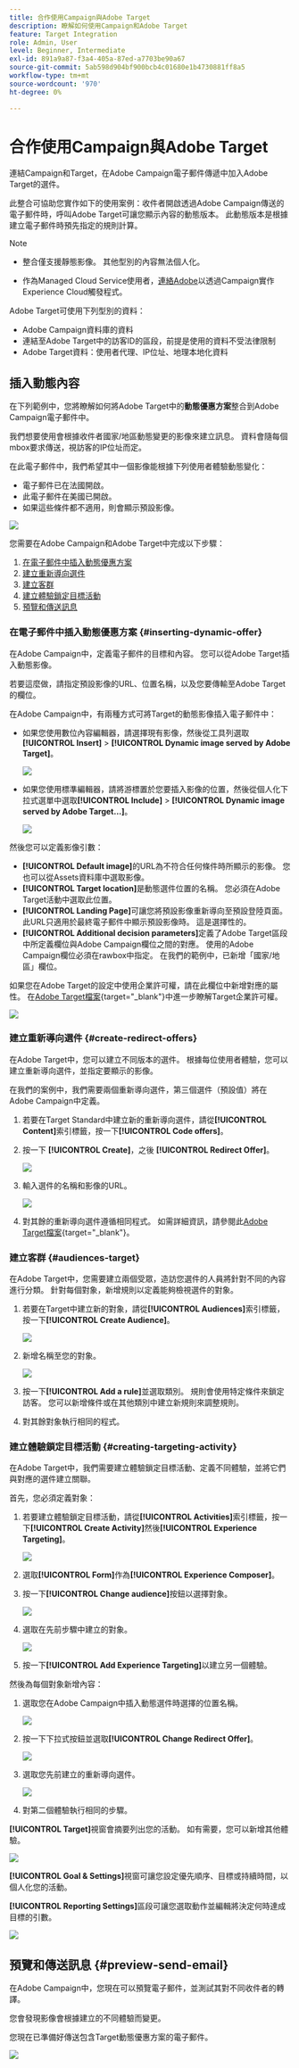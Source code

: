 ```yaml
---
title: 合作使用Campaign與Adobe Target
description: 瞭解如何使用Campaign和Adobe Target
feature: Target Integration
role: Admin, User
level: Beginner, Intermediate
exl-id: 891a9a87-f3a4-405a-87ed-a7703be90a67
source-git-commit: 5ab598d904bf900bcb4c01680e1b4730881ff8a5
workflow-type: tm+mt
source-wordcount: '970'
ht-degree: 0%

---
```


# 合作使用Campaign與Adobe Target

連結Campaign和Target，在Adobe Campaign電子郵件傳遞中加入Adobe Target的選件。

此整合可協助您實作如下的使用案例：收件者開啟透過Adobe Campaign傳送的電子郵件時，呼叫Adobe Target可讓您顯示內容的動態版本。 此動態版本是根據建立電子郵件時預先指定的規則計算。

>[!NOTE]
>* 整合僅支援靜態影像。 其他型別的內容無法個人化。
>
>* 作為Managed Cloud Service使用者，[連絡Adobe](../start/campaign-faq.md#support)以透過Campaign實作Experience Cloud觸發程式。

Adobe Target可使用下列型別的資料：

* Adobe Campaign資料庫的資料
* 連結至Adobe Target中的訪客ID的區段，前提是使用的資料不受法律限制
* Adobe Target資料：使用者代理、IP位址、地理本地化資料

## 插入動態內容

在下列範例中，您將瞭解如何將Adobe Target中的&#x200B;**動態優惠方案**&#x200B;整合到Adobe Campaign電子郵件中。

我們想要使用會根據收件者國家/地區動態變更的影像來建立訊息。 資料會隨每個mbox要求傳送，視訪客的IP位址而定。

在此電子郵件中，我們希望其中一個影像能根據下列使用者體驗動態變化：

* 電子郵件已在法國開啟。
* 此電子郵件在美國已開啟。
* 如果這些條件都不適用，則會顯示預設影像。

![](assets/target_4.png)

您需要在Adobe Campaign和Adobe Target中完成以下步驟：

1. [在電子郵件中插入動態優惠方案](#inserting-dynamic-offer)
1. [建立重新導向選件](#create-redirect-offers)
1. [建立客群](#audiences-target)
1. [建立體驗鎖定目標活動](#creating-targeting-activity)
1. [預覽和傳送訊息](#preview-send-email)

### 在電子郵件中插入動態優惠方案 {#inserting-dynamic-offer}

在Adobe Campaign中，定義電子郵件的目標和內容。 您可以從Adobe Target插入動態影像。

若要這麼做，請指定預設影像的URL、位置名稱，以及您要傳輸至Adobe Target的欄位。

在Adobe Campaign中，有兩種方式可將Target的動態影像插入電子郵件中：

* 如果您使用數位內容編輯器，請選擇現有影像，然後從工具列選取&#x200B;**[!UICONTROL Insert]** > **[!UICONTROL Dynamic image served by Adobe Target]**。

  ![](assets/target_5.png)

* 如果您使用標準編輯器，請將游標置於您要插入影像的位置，然後從個人化下拉式選單中選取&#x200B;**[!UICONTROL Include]** > **[!UICONTROL Dynamic image served by Adobe Target...]**。

  ![](assets/target_12.png)

然後您可以定義影像引數：

* **[!UICONTROL Default image]**&#x200B;的URL為不符合任何條件時所顯示的影像。 您也可以從Assets資料庫中選取影像。
* **[!UICONTROL Target location]**&#x200B;是動態選件位置的名稱。 您必須在Adobe Target活動中選取此位置。
* **[!UICONTROL Landing Page]**&#x200B;可讓您將預設影像重新導向至預設登陸頁面。 此URL只適用於最終電子郵件中顯示預設影像時。 這是選擇性的。
* **[!UICONTROL Additional decision parameters]**&#x200B;定義了Adobe Target區段中所定義欄位與Adobe Campaign欄位之間的對應。 使用的Adobe Campaign欄位必須在rawbox中指定。 在我們的範例中，已新增「國家/地區」欄位。

如果您在Adobe Target的設定中使用企業許可權，請在此欄位中新增對應的屬性。 在[Adobe Target檔案](https://experienceleague.adobe.com/en/docs/target/using/administer/manage-users/enterprise/properties-overview#administer){target="_blank"}中進一步瞭解Target企業許可權。

![](assets/target_13.png)

### 建立重新導向選件 {#create-redirect-offers}

在Adobe Target中，您可以建立不同版本的選件。 根據每位使用者體驗，您可以建立重新導向選件，並指定要顯示的影像。

在我們的案例中，我們需要兩個重新導向選件，第三個選件（預設值）將在Adobe Campaign中定義。

1. 若要在Target Standard中建立新的重新導向選件，請從&#x200B;**[!UICONTROL Content]**&#x200B;索引標籤，按一下&#x200B;**[!UICONTROL Code offers]**。

1. 按一下 **[!UICONTROL Create]**，之後 **[!UICONTROL Redirect Offer]**。

   ![](assets/target_9.png)

1. 輸入選件的名稱和影像的URL。

   ![](assets/target_6.png)

1. 對其餘的重新導向選件遵循相同程式。 如需詳細資訊，請參閱此[Adobe Target檔案](https://experienceleague.adobe.com/docs/target/using/experiences/offers/offer-redirect.html#experiences){target="_blank"}。

### 建立客群 {#audiences-target}

在Adobe Target中，您需要建立兩個受眾，造訪您選件的人員將針對不同的內容進行分類。 針對每個對象，新增規則以定義能夠檢視選件的對象。

1. 若要在Target中建立新的對象，請從&#x200B;**[!UICONTROL Audiences]**&#x200B;索引標籤，按一下&#x200B;**[!UICONTROL Create Audience]**。

   ![](assets/audiences_1.png)

1. 新增名稱至您的對象。

   ![](assets/audiences_2.png)

1. 按一下&#x200B;**[!UICONTROL Add a rule]**&#x200B;並選取類別。 規則會使用特定條件來鎖定訪客。 您可以新增條件或在其他類別中建立新規則來調整規則。

1. 對其餘對象執行相同的程式。

### 建立體驗鎖定目標活動 {#creating-targeting-activity}

在Adobe Target中，我們需要建立體驗鎖定目標活動、定義不同體驗，並將它們與對應的選件建立關聯。

首先，您必須定義對象：

1. 若要建立體驗鎖定目標活動，請從&#x200B;**[!UICONTROL Activities]**&#x200B;索引標籤，按一下&#x200B;**[!UICONTROL Create Activity]**&#x200B;然後&#x200B;**[!UICONTROL Experience Targeting]**。

   ![](assets/target_10.png)

1. 選取&#x200B;**[!UICONTROL Form]**&#x200B;作為&#x200B;**[!UICONTROL Experience Composer]**。

1. 按一下&#x200B;**[!UICONTROL Change audience]**&#x200B;按鈕以選擇對象。

   ![](assets/target_10_2.png)

1. 選取在先前步驟中建立的對象。

   ![](assets/target_10_3.png)

1. 按一下&#x200B;**[!UICONTROL Add Experience Targeting]**&#x200B;以建立另一個體驗。

然後為每個對象新增內容：

1. 選取您在Adobe Campaign中插入動態選件時選擇的位置名稱。

   ![](assets/target_15.png)

1. 按一下下拉式按鈕並選取&#x200B;**[!UICONTROL Change Redirect Offer]**。

   ![](assets/target_content.png)

1. 選取您先前建立的重新導向選件。

   ![](assets/target_content_2.png)

1. 對第二個體驗執行相同的步驟。

**[!UICONTROL Target]**&#x200B;視窗會摘要列出您的活動。 如有需要，您可以新增其他體驗。

![](assets/target_experience.png)

**[!UICONTROL Goal & Settings]**&#x200B;視窗可讓您設定優先順序、目標或持續時間，以個人化您的活動。

**[!UICONTROL Reporting Settings]**&#x200B;區段可讓您選取動作並編輯將決定何時達成目標的引數。

![](assets/target_experience_2.png)

## 預覽和傳送訊息 {#preview-send-email}

在Adobe Campaign中，您現在可以預覽電子郵件，並測試其對不同收件者的轉譯。

您會發現影像會根據建立的不同體驗而變更。

您現在已準備好傳送包含Target動態優惠方案的電子郵件。

![](assets/target_20.png)
